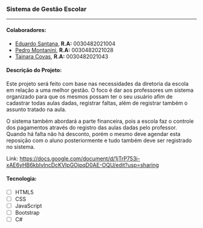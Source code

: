 <h3>Sistema de Gestão Escolar</h3>
<hr>

<h4>Colaboradores:</h4>
<p>
<ul>
  <li><a target="" href="https://github.com/edusantanak">Eduardo Santana</a>, <strong>R.A:</strong> 0030482021004</li>  
  <li><a target="" href="https://github.com/Pedroteodoro25">Pedro Montanini</a>, <strong>R.A:</strong> 0030482021028</li>
  <li><a target="" href="https://github.com/thaycn">Tainara Covas</a>, <strong>R.A:</strong> 0030482021043</li>
</ul>
</p>

<h4>Descrição do Projeto:</h4>
<p> Este projeto será feito com base nas necessidades da diretoria da escola em relação a uma melhor gestão. O foco é dar aos professores um sistema organizado para que os mesmos possam ter o seu usuário afim de cadastrar todas aulas dadas, registrar faltas, além de registrar também o assunto tratado na aula. 
</p>
<p>O sistema também abordará a parte financeira, pois a escola faz o controle dos pagamentos através do registro das aulas dadas pelo professor. Quando há falta não há desconto, porém o mesmo deve agendar esta reposição com o aluno posteriormente e tudo também deve ser registrado no sistema.
</p> 
  
  Link: https://docs.google.com/document/d/1jTrP753i-xAE6yHB6kbIvIncDcKVIpGOjpqD0AE-OQU/edit?usp=sharing


<h4>Tecnologia:</h4>

- [ ] HTML5
- [ ] CSS
- [ ] JavaScript
- [ ] Bootstrap
- [ ] C#
